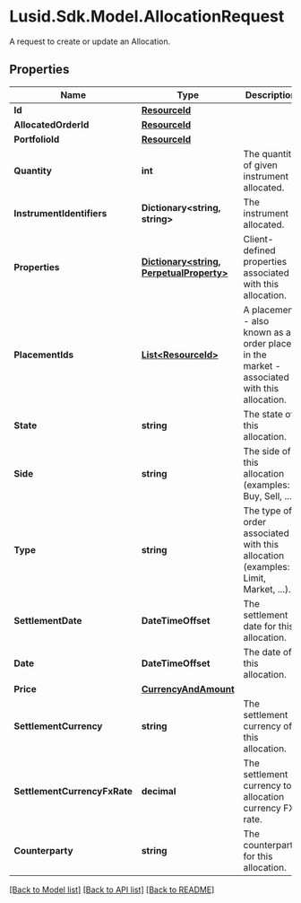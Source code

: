 # Lusid.Sdk.Model.AllocationRequest
A request to create or update an Allocation.

## Properties

Name | Type | Description | Notes
------------ | ------------- | ------------- | -------------
**Id** | [**ResourceId**](ResourceId.md) |  | 
**AllocatedOrderId** | [**ResourceId**](ResourceId.md) |  | 
**PortfolioId** | [**ResourceId**](ResourceId.md) |  | 
**Quantity** | **int** | The quantity of given instrument allocated. | 
**InstrumentIdentifiers** | **Dictionary&lt;string, string&gt;** | The instrument allocated. | 
**Properties** | [**Dictionary&lt;string, PerpetualProperty&gt;**](PerpetualProperty.md) | Client-defined properties associated with this allocation. | [optional] 
**PlacementIds** | [**List&lt;ResourceId&gt;**](ResourceId.md) | A placement - also known as an order placed in the market - associated with this allocation. | [optional] 
**State** | **string** | The state of this allocation. | [optional] 
**Side** | **string** | The side of this allocation (examples: Buy, Sell, ...). | [optional] 
**Type** | **string** | The type of order associated with this allocation (examples: Limit, Market, ...). | [optional] 
**SettlementDate** | **DateTimeOffset** | The settlement date for this allocation. | [optional] 
**Date** | **DateTimeOffset** | The date of this allocation. | [optional] 
**Price** | [**CurrencyAndAmount**](CurrencyAndAmount.md) |  | [optional] 
**SettlementCurrency** | **string** | The settlement currency of this allocation. | [optional] 
**SettlementCurrencyFxRate** | **decimal** | The settlement currency to allocation currency FX rate. | [optional] 
**Counterparty** | **string** | The counterparty for this allocation. | [optional] 

[[Back to Model list]](../README.md#documentation-for-models) [[Back to API list]](../README.md#documentation-for-api-endpoints) [[Back to README]](../README.md)

